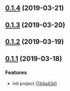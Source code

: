 ## [0.1.4](https://github.com/Eamonnzhang/vue-cards/compare/v0.1.3...v0.1.4) (2019-03-21)



## [0.1.3](https://github.com/Eamonnzhang/vue-cards/compare/v0.1.2...v0.1.3) (2019-03-20)



## [0.1.2](https://github.com/Eamonnzhang/vue-cards/compare/v0.1.1...v0.1.2) (2019-03-19)



## [0.1.1](https://github.com/Eamonnzhang/vue-cards/compare/744a43d...v0.1.1) (2019-03-18)


### Features

* init project ([744a43d](https://github.com/Eamonnzhang/vue-cards/commit/744a43d))



